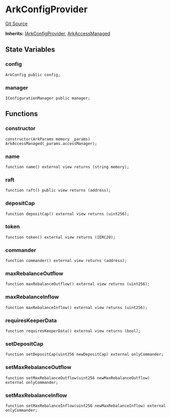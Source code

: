 # ArkConfigProvider
[Git Source](https://github.com/OasisDEX/summer-earn-protocol/blob/02b633fc64591288020c32f3fcb6421ab62209d5/src/contracts/ArkConfigProvider.sol)

**Inherits:**
[IArkConfigProvider](/src/interfaces/IArkConfigProvider.sol/interface.IArkConfigProvider.md), [ArkAccessManaged](/src/contracts/ArkAccessManaged.sol/contract.ArkAccessManaged.md)


## State Variables
### config

```solidity
ArkConfig public config;
```


### manager

```solidity
IConfigurationManager public manager;
```


## Functions
### constructor


```solidity
constructor(ArkParams memory _params) ArkAccessManaged(_params.accessManager);
```

### name


```solidity
function name() external view returns (string memory);
```

### raft


```solidity
function raft() public view returns (address);
```

### depositCap


```solidity
function depositCap() external view returns (uint256);
```

### token


```solidity
function token() external view returns (IERC20);
```

### commander


```solidity
function commander() external view returns (address);
```

### maxRebalanceOutflow


```solidity
function maxRebalanceOutflow() external view returns (uint256);
```

### maxRebalanceInflow


```solidity
function maxRebalanceInflow() external view returns (uint256);
```

### requiresKeeperData


```solidity
function requiresKeeperData() external view returns (bool);
```

### setDepositCap


```solidity
function setDepositCap(uint256 newDepositCap) external onlyCommander;
```

### setMaxRebalanceOutflow


```solidity
function setMaxRebalanceOutflow(uint256 newMaxRebalanceOutflow) external onlyCommander;
```

### setMaxRebalanceInflow


```solidity
function setMaxRebalanceInflow(uint256 newMaxRebalanceInflow) external onlyCommander;
```

